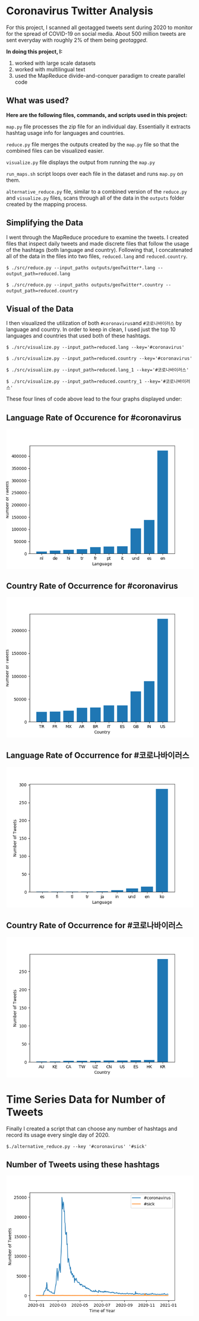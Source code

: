 # Coronavirus Twitter Analysis

For this project, I scanned all geotagged tweets sent during 2020 to monitor for
the spread of COVID-19 on social media. About 500 million tweets are sent everyday with roughly 2% of them being *geotagged*. 



**In doing this project, I:**

1. worked with large scale datasets
1. worked with multilingual text
1. used the MapReduce divide-and-conquer paradigm to create parallel code

## What was used?

**Here are the following files, commands, and scripts used in this project:**

`map.py` file processes the zip file for an individual day. Essentially it extracts hashtag usage info for languages and countries.

`reduce.py` file merges the outputs created by the `map.py` file so that the combined files can be visualized easier.

`visualize.py` file displays the output from running the `map.py`

`run_maps.sh` script loops over each file in the dataset and runs `map.py` on them.

`alternative_reduce.py` file, similar to a combined version of the `reduce.py` and `visualize.py` files, scans through all of the data in the `outputs` folder created by the mapping process.


## Simplifying the Data
I went through the MapReduce procedure to examine the tweets. I created files that inspect daily tweets and made discrete files that follow the usage of the hashtags (both language and country). Following that, I concatenated all of the data in the files into two files, `reduced.lang` and `reduced.country`.

```
$ ./src/reduce.py --input_paths outputs/geoTwitter*.lang --output_path=reduced.lang
```

```
$ ./src/reduce.py --input_paths outputs/geoTwitter*.country --output_path=reduced.country
```

## Visual of the Data

I then visualized the utilization of both `#coronavirus`and `#코로나바이러스` by language and country. In order to keep in clean, I used just the top 10 languages and countries that used both of these hashtags. 

```
$ ./src/visualize.py --input_path=reduced.lang --key='#coronavirus'
```

```
$ ./src/visualize.py --input_path=reduced.country --key='#coronavirus'
```

```
$ ./src/visualize.py --input_path=reduced.lang_1 --key='#코로나바이러스'
```

```
$ ./src/visualize.py --input_path=reduced.country_1 --key='#코로나바이러스'
```

These four lines of code above lead to the four graphs displayed under:

## Language Rate of Occurence for #coronavirus

![Language Rate of Occurence for #coronavirus](coronavirus_lang.png)

## Country Rate of Occurrence for #coronavirus

![Country Rate of Occurrence for #coronavirus](coronavirus_country.png)

## Language Rate of Occurrence for #코로나바이러스

![Language Rate of Occurrence for #코로나바이러스](코로나바이러스_lang.png)

## Country Rate of Occurrence for #코로나바이러스

![Country Rate of Occurrence for #코로나바이러스](코로나바이러스_country.png)

# Time Series Data for Number of Tweets

Finally I created a script that can choose any number of hashtags and record its usage every single day of 2020.

```
$./alternative_reduce.py --key '#coronavirus' '#sick'
```

## Number of Tweets using these hashtags

![Number of Tweets using these hashtags](coronavirus_sick.png)
